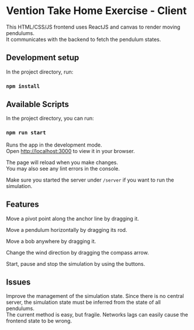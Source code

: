 # Vention Take Home Exercise - Client
This HTML/CSS/JS frontend uses ReactJS and canvas to render moving pendulums.  
It communicates with the backend to fetch the pendulum states.  

## Development setup
 
In the project directory, run:

### `npm install`

## Available Scripts

In the project directory, you can run:

### `npm run start`

Runs the app in the development mode.\
Open [http://localhost:3000](http://localhost:3000) to view it in your browser.

The page will reload when you make changes.\
You may also see any lint errors in the console.

Make sure you started the server under `/server` if you want to run the simulation.

## Features

Move a pivot point along the anchor line by dragging it.  

Move a pendulum horizontally by dragging its rod.  

Move a bob anywhere by dragging it.  

Change the wind direction by dragging the compass arrow.  

Start, pause and stop the simulation by using the buttons.  

## Issues

Improve the management of the simulation state. Since there is no central server, the simulation state must be inferred from the state of all pendulums.  
The current method is easy, but fragile. Networks lags can easily cause the frontend state to be wrong.
